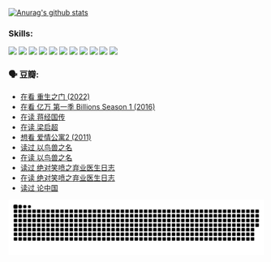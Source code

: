 
[![Anurag's github stats](https://github-readme-stats.vercel.app/api?username=w940853815)](https://github.com/anuraghazra/github-readme-stats)

### Skills:

<code><img height="32" src="https://cdn.jsdelivr.net/npm/simple-icons@v5/icons/python.svg"></code>
<code><img height="32" src="https://cdn.jsdelivr.net/npm/simple-icons@v5/icons/javascript.svg"></code>
<code><img height="32" src="https://cdn.jsdelivr.net/npm/simple-icons@v5/icons/django.svg"></code>
<code><img height="32" src="https://cdn.jsdelivr.net/npm/simple-icons@v5/icons/flask.svg"></code>
<code><img height="32" src="https://cdn.jsdelivr.net/npm/simple-icons@v5/icons/vuetify.svg"></code>
<code><img height="32" src="https://cdn.jsdelivr.net/npm/simple-icons@v5/icons/git.svg"></code>
<code><img height="32" src="https://cdn.jsdelivr.net/npm/simple-icons@v5/icons/docker.svg"></code>
<code><img height="32" src="https://cdn.jsdelivr.net/npm/simple-icons@v5/icons/postgresql.svg"></code>
<code><img height="32" src="https://cdn.jsdelivr.net/npm/simple-icons@v5/icons/elasticsearch.svg"></code>
<code><img height="32" src="https://cdn.jsdelivr.net/npm/simple-icons@v5/icons/macos.svg"></code>
<code><img height="32" src="https://cdn.jsdelivr.net/npm/simple-icons@v5/icons/linux.svg"></code>

### 🗣 豆瓣:

<!-- DOUBAN-ACTIVITIES:START -->
- [在看 重生之门‎ (2022)](https://www.douban.com/people/136069238/status/3882598762/?_i=54323477)
- [在看 亿万 第一季 Billions Season 1‎ (2016)](https://www.douban.com/people/136069238/status/3878098700/?_i=54323477)
- [在读 蒋经国传](https://www.douban.com/people/136069238/status/3877458956/?_i=54323477)
- [在读 梁启超](https://www.douban.com/people/136069238/status/3876806133/?_i=54323477)
- [想看 爱情公寓2‎ (2011)](https://www.douban.com/people/136069238/status/3876682115/?_i=54323477)
- [读过 以鸟兽之名](https://www.douban.com/people/136069238/status/3876369302/?_i=54323477)
- [在读 以鸟兽之名](https://www.douban.com/people/136069238/status/3869094471/?_i=54323477)
- [读过 绝对笑喷之弃业医生日志](https://www.douban.com/people/136069238/status/3869093225/?_i=54323477)
- [在读 绝对笑喷之弃业医生日志](https://www.douban.com/people/136069238/status/3862106751/?_i=54323477)
- [读过 论中国](https://www.douban.com/people/136069238/status/3862105795/?_i=54323477)
<!-- DOUBAN-ACTIVITIES:END -->


![Snake animation](https://raw.githubusercontent.com/w940853815/w940853815/output/github-contribution-grid-snake.svg)

<!--
**w940853815/w940853815** is a ✨ _special_ ✨ repository because its `README.md` (this file) appears on your GitHub profile.

Here are some ideas to get you started:

- 🔭 I’m currently working on ...
- 🌱 I’m currently learning ...
- 👯 I’m looking to collaborate on ...
- 🤔 I’m looking for help with ...
- 💬 Ask me about ...
- 📫 How to reach me: ...
- 😄 Pronouns: ...
- ⚡ Fun fact: ...
-->
